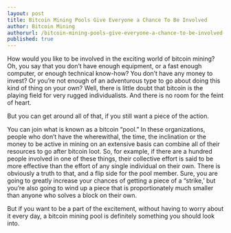 ```yaml
---
layout: post
title: Bitcoin Mining Pools Give Everyone a Chance To Be Involved
author: Bitcoin Mining
authorurl: /bitcoin-mining-pools-give-everyone-a-chance-to-be-involved-12
published: true
---
```


How would you like to be involved in the exciting world of bitcoin mining? Oh, you say that you don’t have enough equipment, or a fast enough computer, or enough technical know-how? You don’t have any money to invest? Or you’re not enough of an adventurous type to go about doing this kind of thing on your own? Well, there is little doubt that bitcoin is the playing field for very rugged individualists. And there is no room for the feint of heart.
<p>
But you can get around all of that, if you still want a piece of the action.
<p>
You can join what is known as a bitcoin “pool.” In these organizations, people who don’t have the wherewithal, the time, the inclination or the money to be active in mining on an extensive basis can combine all of their resources to go after bitcoin loot. So, for example, if there are a hundred people involved in one of these things, their collective effort is said to be more effective than the effort of any single individual on their own. There is obviously a truth to that, and a flip side for the pool member. Sure, you are going to greatly increase your chances of getting a piece of a “strike,’ but you’re also going to wind up a piece that is proportionately much smaller than anyone who solves a block on their own.
<p>
But if you want to be a part of the excitement, without having to worry about it every day, a bitcoin mining pool is definitely something you should look into.